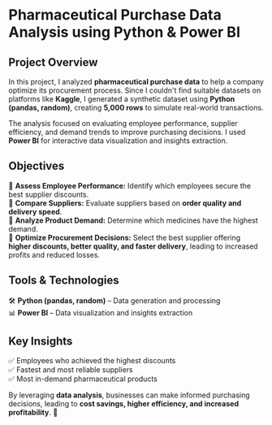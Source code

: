 
# **Pharmaceutical Purchase Data Analysis using Python & Power BI**  

## **Project Overview**  
In this project, I analyzed **pharmaceutical purchase data** to help a company optimize its procurement process. Since I couldn't find suitable datasets on platforms like **Kaggle**, I generated a synthetic dataset using **Python (pandas, random)**, creating **5,000 rows** to simulate real-world transactions.  

The analysis focused on evaluating employee performance, supplier efficiency, and demand trends to improve purchasing decisions. I used **Power BI** for interactive data visualization and insights extraction.  

## **Objectives**  
🔹 **Assess Employee Performance:** Identify which employees secure the best supplier discounts.  
🔹 **Compare Suppliers:** Evaluate suppliers based on **order quality and delivery speed**.  
🔹 **Analyze Product Demand:** Determine which medicines have the highest demand.  
🔹 **Optimize Procurement Decisions:** Select the best supplier offering **higher discounts, better quality, and faster delivery**, leading to increased profits and reduced losses.  

## **Tools & Technologies**  
🛠 **Python (pandas, random)** – Data generation and processing  
📊 **Power BI** – Data visualization and insights extraction  

## **Key Insights**  
✅ Employees who achieved the highest discounts  
✅ Fastest and most reliable suppliers  
✅ Most in-demand pharmaceutical products  

By leveraging **data analysis**, businesses can make informed purchasing decisions, leading to **cost savings, higher efficiency, and increased profitability**. 🚀  

